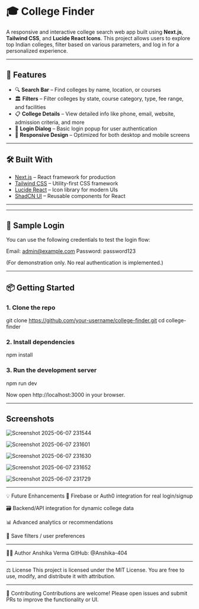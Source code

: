 # 🎓 College Finder

A responsive and interactive college search web app built using **Next.js**, **Tailwind CSS**, and **Lucide React Icons**. This project allows users to explore top Indian colleges, filter based on various parameters, and log in for a personalized experience.

---

## 🚀 Features

- 🔍 **Search Bar** – Find colleges by name, location, or courses  
- 🏛️ **Filters** – Filter colleges by state, course category, type, fee range, and facilities  
- 📋 **College Details** – View detailed info like phone, email, website, admission criteria, and more  
- 🔐 **Login Dialog** – Basic login popup for user authentication  
- 📱 **Responsive Design** – Optimized for both desktop and mobile screens  

---

## 🛠️ Built With

- [Next.js](https://nextjs.org/) – React framework for production  
- [Tailwind CSS](https://tailwindcss.com/) – Utility-first CSS framework  
- [Lucide React](https://lucide.dev/) – Icon library for modern UIs  
- [ShadCN UI](https://ui.shadcn.com/) – Reusable components for React  

---

---

## 🔑 Sample Login

You can use the following credentials to test the login flow:

Email: admin@example.com
Password: password123


(For demonstration only. No real authentication is implemented.)

---

## 📦 Getting Started

### 1. Clone the repo


git clone https://github.com/your-username/college-finder.git
cd college-finder

### 2. Install dependencies


npm install

### 3. Run the development server


npm run dev

Now open http://localhost:3000 in your browser.

---

## Screenshots

![Screenshot 2025-06-07 231544](https://github.com/user-attachments/assets/c98655cb-3278-4bb4-a452-6f10bbf06b28)


![Screenshot 2025-06-07 231601](https://github.com/user-attachments/assets/1c34b2ad-b577-4896-913d-de62bd67be2b)


![Screenshot 2025-06-07 231630](https://github.com/user-attachments/assets/9ab8a3e5-2b23-4bcb-a4dc-dce635a5d281)


![Screenshot 2025-06-07 231652](https://github.com/user-attachments/assets/99f3bebf-dd94-4c72-86d1-5abc4477b1f6)


![Screenshot 2025-06-07 231729](https://github.com/user-attachments/assets/e37b6ee5-b65f-4b86-84eb-1af72fb21e45)


---  


💡 Future Enhancements
🔐 Firebase or Auth0 integration for real login/signup

🗃️ Backend/API integration for dynamic college data

📊 Advanced analytics or recommendations

💾 Save filters / user preferences


---

🧑‍💻 Author
Anshika Verma
GitHub: @Anshika-404

---

⚖️ License
This project is licensed under the MIT License.
You are free to use, modify, and distribute it with attribution.

---

🌟 Contributing
Contributions are welcome!
Please open issues and submit PRs to improve the functionality or UI.
